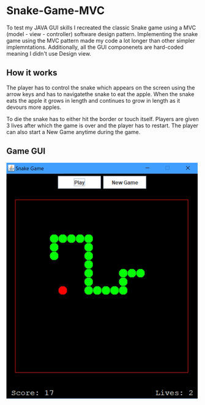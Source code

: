 # Snake-Game-MVC
To test my JAVA GUI skills I recreated the classic Snake game using a MVC (model - view - controller) software design pattern. 
Implementing the snake game using the MVC pattern made my code a lot longer than other simpler implemntations. Additionally, all the GUI
componenets are hard-coded meaning I didn't use Design view.

## How it works
The player has to control the snake which appears on the screen using the arrow keys and has to navigatethe snake to eat the apple.
When the snake eats the apple it grows in length and continues to grow in length as it devours more apples.

To die the snake has to either hit the border or touch itself. Players are given 3 lives after which the game is over and the player has to restart. The player can also start a New Game anytime during the game.

## Game GUI

![snake image](snakeee.PNG)




